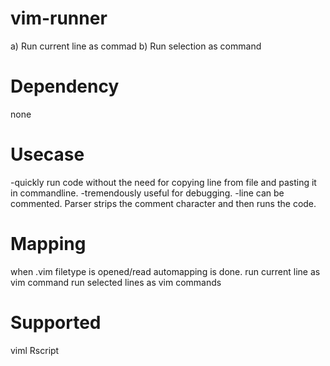 # vim-runner
a) Run current line as commad
b) Run selection as command
# Dependency
none
# Usecase
-quickly run code without the need for copying line from file and pasting it in commandline.
-tremendously useful for debugging.
-line can be commented. Parser strips the comment character and then runs the code.
# Mapping
when .vim filetype is opened/read automapping is done.
<leader><CR>	run current line as vim command
<leader><CR>	run selected lines as vim commands
# Supported
viml
Rscript
